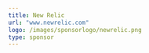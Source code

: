 ```yaml
---
title: New Relic
url: "www.newrelic.com"
logo: /images/sponsorlogo/newrelic.png
type: sponsor
---
```

